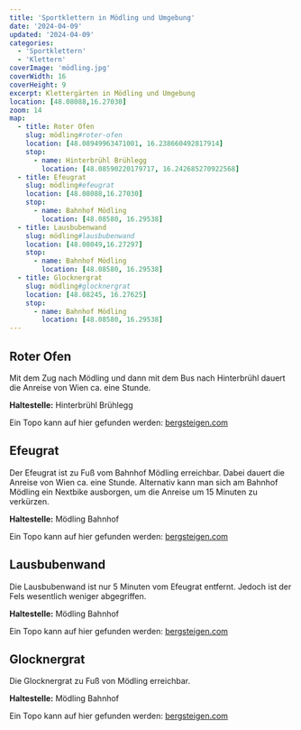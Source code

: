 ```yaml
---
title: 'Sportklettern in Mödling und Umgebung'
date: '2024-04-09'
updated: '2024-04-09'
categories:
  - 'Sportklettern'
  - 'Klettern'
coverImage: 'mödling.jpg'
coverWidth: 16
coverHeight: 9
excerpt: Klettergärten in Mödling und Umgebung
location: [48.08088,16.27030]
zoom: 14
map:
  - title: Roter Ofen
    slug: mödling#roter-ofen
    location: [48.08949963471001, 16.238660492817914]
    stop: 
      - name: Hinterbrühl Brühlegg
        location: [48.08590220179717, 16.242685270922568]
  - title: Efeugrat
    slug: mödling#efeugrat
    location: [48.08088,16.27030]
    stop:
      - name: Bahnhof Mödling
        location: [48.08580, 16.29538]
  - title: Lausbubenwand
    slug: mödling#lausbubenwand
    location: [48.08049,16.27297]
    stop:
      - name: Bahnhof Mödling
        location: [48.08580, 16.29538]
  - title: Glocknergrat
    slug: mödling#glocknergrat
    location: [48.08245, 16.27625]
    stop:
      - name: Bahnhof Mödling
        location: [48.08580, 16.29538]
---
```


## Roter Ofen

Mit dem Zug nach Mödling und dann mit dem Bus nach Hinterbrühl dauert die Anreise von Wien ca. eine Stunde.

**Haltestelle:** Hinterbrühl Brühlegg

Ein Topo kann auf hier gefunden werden: [bergsteigen.com](https://www.bergsteigen.com/touren/klettergarten/roter-ofen-moedling-hinterbruehl/)

## Efeugrat

Der Efeugrat ist zu Fuß vom Bahnhof Mödling erreichbar. Dabei dauert die Anreise von Wien ca. eine Stunde. Alternativ kann man sich am Bahnhof Mödling ein Nextbike ausborgen, um die Anreise um 15 Minuten zu verkürzen.

**Haltestelle:** Mödling Bahnhof

Ein Topo kann auf hier gefunden werden: [bergsteigen.com](https://www.bergsteigen.com/touren/klettergarten/efeugrat-moedling/)

## Lausbubenwand

Die Lausbubenwand ist nur 5 Minuten vom Efeugrat entfernt. Jedoch ist der Fels wesentlich weniger abgegriffen. 

**Haltestelle:** Mödling Bahnhof

Ein Topo kann auf hier gefunden werden: [bergsteigen.com](https://www.bergsteigen.com/touren/klettergarten/lausbubenwand-moedling/)

## Glocknergrat

Die Glocknergrat zu Fuß von Mödling erreichbar. 

**Haltestelle:** Mödling Bahnhof

Ein Topo kann auf hier gefunden werden: [bergsteigen.com](https://www.bergsteigen.com/touren/klettergarten/glocknergrat-moedling/)
